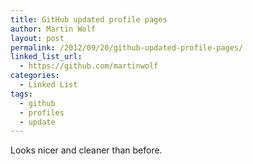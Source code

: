 ```yaml
---
title: GitHub updated profile pages
author: Martin Wolf
layout: post
permalink: /2012/09/20/github-updated-profile-pages/
linked_list_url:
  - https://github.com/martinwolf
categories:
  - Linked List
tags:
  - github
  - profiles
  - update
---
```

Looks nicer and cleaner than before.